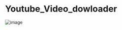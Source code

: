 # Youtube_Video_dowloader

![image](https://user-images.githubusercontent.com/44223841/223661888-31ec63ee-9432-4efd-a0cc-4b681343201a.png)
